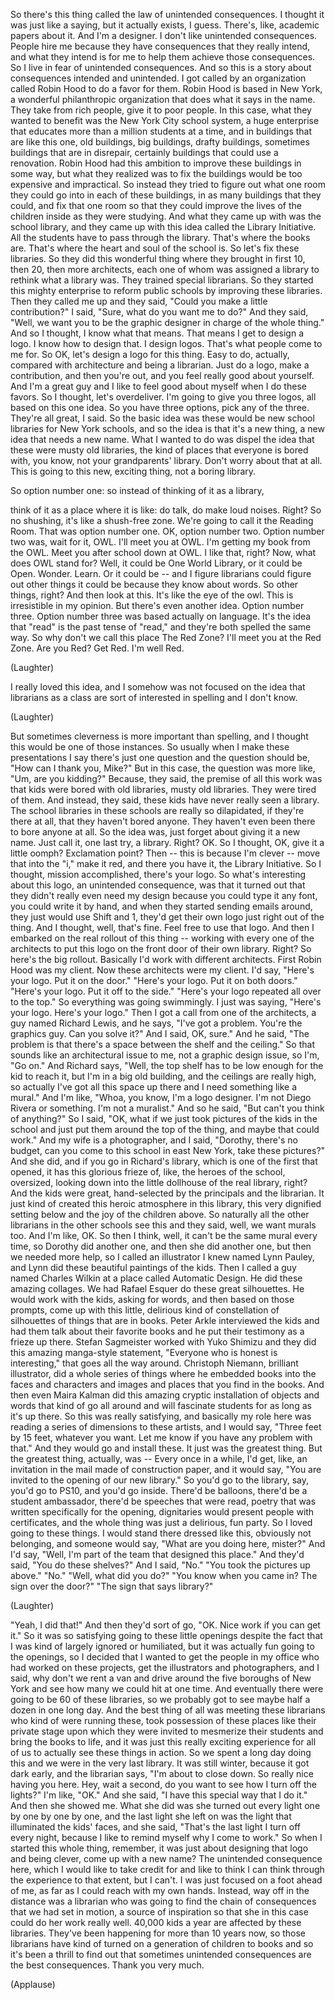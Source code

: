 
So there&#39;s this thing called
the law of unintended consequences.
I thought it was just like a saying,
but it actually exists, I guess.
There&#39;s, like, academic papers about it.
And I&#39;m a designer.
I don&#39;t like unintended consequences.
People hire me because they have
consequences that they really intend,
and what they intend is for me
to help them achieve those consequences.
So I live in fear
of unintended consequences.
And so this is a story about
consequences intended and unintended.
I got called by an organization
called Robin Hood
to do a favor for them.
Robin Hood is based in New York,
a wonderful philanthropic organization
that does what it says in the name.
They take from rich people,
give it to poor people.
In this case, what they wanted to benefit
was the New York City school system,
a huge enterprise that educates
more than a million students at a time,
and in buildings that are like this one,
old buildings, big buildings,
drafty buildings, sometimes buildings
that are in disrepair,
certainly buildings
that could use a renovation.
Robin Hood had this ambition
to improve these buildings in some way,
but what they realized was
to fix the buildings would be
too expensive and impractical.
So instead they tried to figure out
what one room they could go into
in each of these buildings,
in as many buildings that they could,
and fix that one room
so that they could improve
the lives of the children inside
as they were studying.
And what they came up with
was the school library,
and they came up with this idea
called the Library Initiative.
All the students
have to pass through the library.
That&#39;s where the books are.
That&#39;s where the heart
and soul of the school is.
So let&#39;s fix these libraries.
So they did this wonderful thing
where they brought in
first 10, then 20, then more architects,
each one of whom was assigned a library
to rethink what a library was.
They trained special librarians.
So they started this mighty enterprise
to reform public schools
by improving these libraries.
Then they called me up and they said,
&quot;Could you make a little contribution?&quot;
I said, &quot;Sure, what do you want me to do?&quot;
And they said, &quot;Well, we want you
to be the graphic designer
in charge of the whole thing.&quot;
And so I thought, I know what that means.
That means I get to design a logo.
I know how to design that. I design logos.
That&#39;s what people come to me for.
So OK, let&#39;s design a logo for this thing.
Easy to do, actually,
compared with architecture
and being a librarian.
Just do a logo, make a contribution,
and then you&#39;re out,
and you feel really good about yourself.
And I&#39;m a great guy and I like to feel
good about myself when I do these favors.
So I thought, let&#39;s overdeliver.
I&#39;m going to give you three logos,
all based on this one idea.
So you have three options,
pick any of the three.
They&#39;re all great, I said.
So the basic idea was
these would be new school libraries
for New York schools,
and so the idea is that it&#39;s a new thing,
a new idea that needs a new name.
What I wanted to do was dispel the idea
that these were musty old libraries,
the kind of places
that everyone is bored with,
you know, not your grandparents&#39; library.
Don&#39;t worry about that at all.
This is going to this new, exciting thing,
not a boring library.

So option number one:
so instead of thinking of it as a library,

think of it as a place where it is like:
do talk, do make loud noises.
Right? So no shushing,
it&#39;s like a shush-free zone.
We&#39;re going to call it the Reading Room.
That was option number one.
OK, option number two.
Option number two was, wait for it,
OWL.
I&#39;ll meet you at OWL.
I&#39;m getting my book from the OWL.
Meet you after school down at OWL.
I like that, right?
Now, what does OWL stand for?
Well, it could be One World Library,
or it could be Open. Wonder. Learn.
Or it could be -- and I figure librarians
could figure out other things it could be
because they know about words.
So other things, right?
And then look at this.
It&#39;s like the eye of the owl.
This is irresistible in my opinion.
But there&#39;s even another idea.
Option number three.
Option number three
was based actually on language.
It&#39;s the idea that &quot;read&quot;
is the past tense of &quot;read,&quot;
and they&#39;re both spelled the same way.
So why don&#39;t we call
this place The Red Zone?
I&#39;ll meet you at the Red Zone.
Are you Red? Get Red.
I&#39;m well Red.

(Laughter)

I really loved this idea,
and I somehow was not focused on the idea
that librarians as a class are sort of
interested in spelling and I don&#39;t know.

(Laughter)

But sometimes cleverness
is more important than spelling,
and I thought this would be
one of those instances.
So usually when I make these presentations
I say there&#39;s just one question
and the question should be,
&quot;How can I thank you, Mike?&quot;
But in this case,
the question was more like,
&quot;Um, are you kidding?&quot;
Because, they said,
the premise of all this work
was that kids were bored
with old libraries, musty old libraries.
They were tired of them.
And instead, they said, these kids
have never really seen a library.
The school libraries in these schools
are really so dilapidated,
if they&#39;re there at all,
that they haven&#39;t bored anyone.
They haven&#39;t even been there
to bore anyone at all.
So the idea was, just forget
about giving it a new name.
Just call it, one last try, a library.
Right? OK.
So I thought, OK, give it a little oomph?
Exclamation point?
Then -- this is because I&#39;m clever --
move that into the &quot;i,&quot;
make it red,
and there you have it,
the Library Initiative.
So I thought, mission accomplished,
there&#39;s your logo.
So what&#39;s interesting about this logo,
an unintended consequence,
was that it turned out that
they didn&#39;t really even need my design
because you could type it any font,
you could write it by hand,
and when they started
sending emails around,
they just would use Shift and 1,
they&#39;d get their own logo
just right out of the thing.
And I thought, well, that&#39;s fine.
Feel free to use that logo.
And then I embarked
on the real rollout of this thing --
working with every one of the architects
to put this logo on the front door
of their own library. Right?
So here&#39;s the big rollout.
Basically I&#39;d work
with different architects.
First Robin Hood was my client.
Now these architects were my client.
I&#39;d say, &quot;Here&#39;s your logo.
Put it on the door.&quot;
&quot;Here&#39;s your logo. Put it on both doors.&quot;
&quot;Here&#39;s your logo.
Put it off to the side.&quot;
&quot;Here&#39;s your logo
repeated all over to the top.&quot;
So everything was going swimmingly.
I just was saying,
&quot;Here&#39;s your logo. Here&#39;s your logo.&quot;
Then I got a call
from one of the architects,
a guy named Richard Lewis,
and he says, &quot;I&#39;ve got a problem.
You&#39;re the graphics guy.
Can you solve it?&quot;
And I said, OK, sure.&quot;
And he said, &quot;The problem is
that there&#39;s a space
between the shelf and the ceiling.&quot;
So that sounds like
an architectural issue to me,
not a graphic design issue,
so I&#39;m, &quot;Go on.&quot;
And Richard says, &quot;Well,
the top shelf has to be low enough
for the kid to reach it,
but I&#39;m in a big old building,
and the ceilings are really high,
so actually I&#39;ve got
all this space up there
and I need something like a mural.&quot;
And I&#39;m like, &quot;Whoa,
you know, I&#39;m a logo designer.
I&#39;m not Diego Rivera or something.
I&#39;m not a muralist.&quot;
And so he said, &quot;But can&#39;t you
think of anything?&quot;
So I said, &quot;OK, what if we just
took pictures of the kids in the school
and just put them around
the top of the thing,
and maybe that could work.&quot;
And my wife is a photographer,
and I said, &quot;Dorothy, there&#39;s no budget,
can you come to this school
in east New York, take these pictures?&quot;
And she did,
and if you go in Richard&#39;s library,
which is one of the first that opened,
it has this glorious frieze
of, like, the heroes of the school,
oversized, looking down
into the little dollhouse
of the real library, right?
And the kids were great,
hand-selected by the principals
and the librarian.
It just kind of created
this heroic atmosphere in this library,
this very dignified setting below
and the joy of the children above.
So naturally all the other librarians
in the other schools see this
and they said, well, we want murals too.
And I&#39;m like, OK.
So then I think, well,
it can&#39;t be the same mural every time,
so Dorothy did another one,
and then she did another one,
but then we needed more help,
so I called an illustrator I knew
named Lynn Pauley,
and Lynn did these beautiful
paintings of the kids.
Then I called a guy named Charles Wilkin
at a place called Automatic Design.
He did these amazing collages.
We had Rafael Esquer
do these great silhouettes.
He would work with the kids,
asking for words,
and then based on those prompts,
come up with this little,
delirious kind of constellation
of silhouettes
of things that are in books.
Peter Arkle interviewed the kids
and had them talk
about their favorite books
and he put their testimony
as a frieze up there.
Stefan Sagmeister worked with Yuko Shimizu
and they did this amazing
manga-style statement,
&quot;Everyone who is honest is interesting,&quot;
that goes all the way around.
Christoph Niemann, brilliant illustrator,
did a whole series of things
where he embedded books
into the faces and characters
and images and places
that you find in the books.
And then even Maira Kalman
did this amazing cryptic installation
of objects and words
that kind of go all around
and will fascinate students
for as long as it&#39;s up there.
So this was really satisfying,
and basically my role here was reading
a series of dimensions to these artists,
and I would say,
&quot;Three feet by 15 feet, whatever you want.
Let me know if you have
any problem with that.&quot;
And they would go and install these.
It just was the greatest thing.
But the greatest thing, actually, was --
Every once in a while,
I&#39;d get, like, an invitation in the mail
made of construction paper,
and it would say, &quot;You are invited
to the opening of our new library.&quot;
So you&#39;d go to the library,
say, you&#39;d go to PS10,
and you&#39;d go inside.
There&#39;d be balloons,
there&#39;d be a student ambassador,
there&#39;d be speeches that were read,
poetry that was written
specifically for the opening,
dignitaries would present people
with certificates,
and the whole thing
was just a delirious, fun party.
So I loved going to these things.
I would stand there dressed like this,
obviously not belonging,
and someone would say,
&quot;What are you doing here, mister?&quot;
And I&#39;d say, &quot;Well, I&#39;m part of the team
that designed this place.&quot;
And they&#39;d said, &quot;You do these shelves?&quot;
And I said, &quot;No.&quot;
&quot;You took the pictures up above.&quot;
&quot;No.&quot;
&quot;Well, what did you do?&quot;
&quot;You know when you came in?
The sign over the door?&quot;
&quot;The sign that says library?&quot;

(Laughter)

&quot;Yeah, I did that!&quot;
And then they&#39;d sort of go,
&quot;OK. Nice work if you can get it.&quot;
So it was so satisfying
going to these little openings
despite the fact that I was
kind of largely ignored or humiliated,
but it was actually fun
going to the openings,
so I decided that I wanted
to get the people in my office
who had worked on these projects,
get the illustrators and photographers,
and I said, why don&#39;t we rent a van
and drive around
the five boroughs of New York
and see how many we could hit at one time.
And eventually there were
going to be 60 of these libraries,
so we probably got to see
maybe half a dozen in one long day.
And the best thing of all
was meeting these librarians
who kind of were running these,
took possession of these places
like their private stage
upon which they were invited
to mesmerize their students
and bring the books to life,
and it was just
this really exciting experience
for all of us to actually
see these things in action.
So we spent a long day doing this
and we were in the very last library.
It was still winter,
because it got dark early,
and the librarian says,
&quot;I&#39;m about to close down.
So really nice having you here.
Hey, wait a second, do you want to see
how I turn off the lights?&quot;
I&#39;m like, &quot;OK.&quot;
And she said, &quot;I have
this special way that I do it.&quot;
And then she showed me.
What she did was she turned out
every light one by one by one by one,
and the last light she left on
was the light that illuminated
the kids&#39; faces,
and she said, &quot;That&#39;s the last light
I turn off every night,
because I like to remind myself
why I come to work.&quot;
So when I started this whole thing,
remember, it was just
about designing that logo
and being clever, come up with a new name?
The unintended consequence here,
which I would like to take credit for
and like to think I can think through
the experience to that extent,
but I can&#39;t.
I was just focused on a foot ahead of me,
as far as I could reach with my own hands.
Instead, way off in the distance
was a librarian
who was going to find
the chain of consequences
that we had set in motion,
a source of inspiration
so that she in this case
could do her work really well.
40,000 kids a year
are affected by these libraries.
They&#39;ve been happening
for more than 10 years now,
so those librarians have kind of turned on
a generation of children to books
and so it&#39;s been a thrill to find out
that sometimes unintended consequences
are the best consequences.
Thank you very much.

(Applause)

